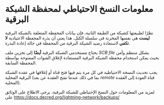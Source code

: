 # معلومات النسخ الاحتياطي لمحفظة الشبكة البرقية

نظرًا لطبيعتها كشبكة من الطبقة الثانية، فإن بيانات المحفظة المتعلقة بالشبكة البرقية **ليست**
هي نفسها المخزنة في سلسلة الكتل. هذا يعني أن بذرة المحفظة الاعتيادية
**لا تكفي** لاستعادة رصيد الشبكة البرقية من المحفظة في حالة إعادة البذرة.

يحتاج مستخدمي الشبكة البرقية **أيضًا** إلى تخزين ملف _SCB file_ بشكل منتظم وآمن بحيث
يمكن استخدام محفظة الشبكة البرقية المستعادة لإغلاق القنوات المفتوحة بواسطة
المحفظة السابقة.

يجب تحديث النسخة الاحتياطية في كل مرة يتم فيها فتح قناة أو إغلاقها في
عقدة الشبكة البرقية المحلية (بما في ذلك عندما تفتح العقدة عن بعد _remote_ قناة العودة إلى
العقدة المحلية).

لمزيد من المعلومات حول النسخ الإحتياطي للشبكة البرقية، يرجى الاطلاع على الوثائق على
https://docs.decred.org/lightning-network/backups/
